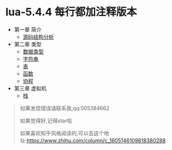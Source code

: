 # lua-5.4.4 每行都加注释版本

- 第一章 简介
  - [源码结构分析](https://frog-game.github.io/posts/read/lua5.4.4jiegoufenxi/)
- 第二章 类型
  - [数据类型 ](https://frog-game.github.io/posts/read/lua5.4.4shujuleixing/)
  - [字符串](https://frog-game.github.io/posts/read/lua5.4.4zifuchuan/)
  - [表](https://frog-game.github.io/posts/read/lua5.4.4table/)
  - [函数](https://frog-game.github.io/posts/read/lua5.4.4function/)
  - [协程](https://frog-game.github.io/posts/read/lua5.4.4coroutine/)
- 第三章 虚拟机
  - [栈](https://frog-game.github.io/posts/read/lua5.4.4.stack/)

> 如果发现错误请联系我,qq:505384662
>
> 如果觉得好,记得star哈
>
> 如果喜欢知乎风格阅读的,可以去这个地址:https://www.zhihu.com/column/c_1605146109818380288
